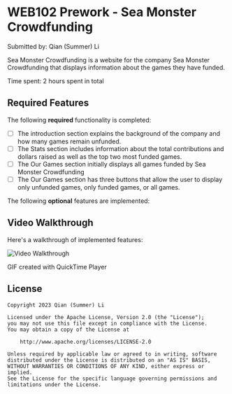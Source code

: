 # WEB102 Prework - Sea Monster Crowdfunding

Submitted by: Qian (Summer) Li

Sea Monster Crowdfunding is a website for the company Sea Monster Crowdfunding that displays information about the games they have funded.

Time spent: 2 hours spent in total

## Required Features

The following **required** functionality is completed:

- [ ] The introduction section explains the background of the company and how many games remain unfunded.
- [ ] The Stats section includes information about the total contributions and dollars raised as well as the top two most funded games.
- [ ] The Our Games section initially displays all games funded by Sea Monster Crowdfunding
- [ ] The Our Games section has three buttons that allow the user to display only unfunded games, only funded games, or all games.

The following **optional** features are implemented:

## Video Walkthrough

Here's a walkthrough of implemented features:

<img src='https://imgur.com/1xrm8dS' title='Video Walkthrough' width='' alt='Video Walkthrough' />

<!-- Replace this with whatever GIF tool you used! -->

GIF created with QuickTime Player

<!-- Recommended tools:
[Kap](https://getkap.co/) for macOS
[ScreenToGif](https://www.screentogif.com/) for Windows
[peek](https://github.com/phw/peek) for Linux. -->
<!--
## Notes

Describe any challenges encountered while building the app. -->

## License

    Copyright 2023 Qian (Summer) Li

    Licensed under the Apache License, Version 2.0 (the "License");
    you may not use this file except in compliance with the License.
    You may obtain a copy of the License at

        http://www.apache.org/licenses/LICENSE-2.0

    Unless required by applicable law or agreed to in writing, software
    distributed under the License is distributed on an "AS IS" BASIS,
    WITHOUT WARRANTIES OR CONDITIONS OF ANY KIND, either express or implied.
    See the License for the specific language governing permissions and
    limitations under the License.
